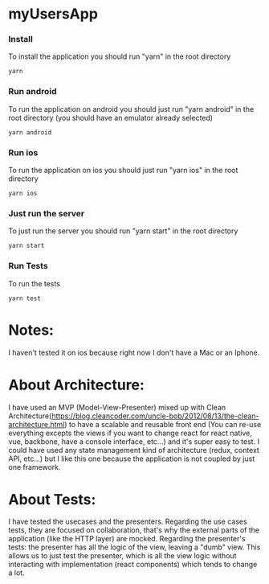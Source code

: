 # myUsersApp

### Install

To install the application you should run "yarn" in the root directory
  ```
  yarn
  ```
  
### Run android

To run the application on android you should just run "yarn android" in the root directory (you should have an emulator already selected)
  ```
  yarn android
  ```

### Run ios

To run the application on ios you should just run "yarn ios" in the root directory
  ```
  yarn ios
  ```
  
### Just run the server
To just run the server you should run "yarn start" in the root directory
  ```
  yarn start
  ```

### Run Tests
To run the tests
  ```
  yarn test
  ```
  
# Notes:
I haven't tested it on ios because right now I don't have a Mac or an Iphone.

# About Architecture:
I have used an MVP (Model-View-Presenter) mixed up with Clean Architecture(https://blog.cleancoder.com/uncle-bob/2012/08/13/the-clean-architecture.html) to have a scalable and reusable front end (You can re-use everything excepts the views if you want to change react for react native, vue, backbone, have a console interface, etc...) and it's super easy to test. I could have used any state management kind of architecture (redux, context API, etc...) but I like this one because the application is not coupled by just one framework.

# About Tests:
I have tested the usecases and the presenters.
Regarding the use cases tests, they are focused on collaboration, that's why the external parts of the application (like the HTTP layer) are mocked.
Regarding the presenter's tests: the presenter has all the logic of the view, leaving a "dumb" view. This allows us to just test the presenter, which is all the view logic without interacting with implementation (react components) which tends to change a lot.
